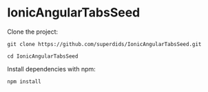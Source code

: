 # IonicAngularTabsSeed

Clone the project: 

`git clone https://github.com/superdids/IonicAngularTabsSeed.git`

`cd IonicAngularTabsSeed`

Install dependencies with npm:

`npm install`
